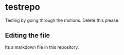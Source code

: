 # testrepo
Testing by going through the motions. Delete this please. 

## Editing the file 
Its a markdown file in this repository.
